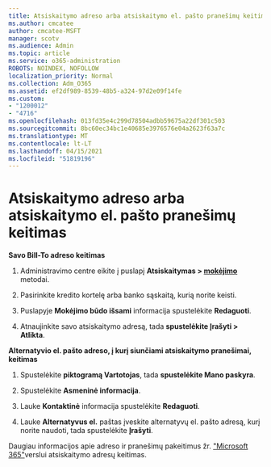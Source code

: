 ```yaml
---
title: Atsiskaitymo adreso arba atsiskaitymo el. pašto pranešimų keitimas
ms.author: cmcatee
author: cmcatee-MSFT
manager: scotv
ms.audience: Admin
ms.topic: article
ms.service: o365-administration
ROBOTS: NOINDEX, NOFOLLOW
localization_priority: Normal
ms.collection: Adm_O365
ms.assetid: ef2df989-8539-48b5-a324-97d2e09f14fe
ms.custom:
- "1200012"
- "4716"
ms.openlocfilehash: 013fd35e4c299d78504adbb59675a22df301c503
ms.sourcegitcommit: 8bc60ec34bc1e40685e3976576e04a2623f63a7c
ms.translationtype: MT
ms.contentlocale: lt-LT
ms.lasthandoff: 04/15/2021
ms.locfileid: "51819196"
---
```

# <a name="change-billing-address-or-billing-email-notifications"></a>Atsiskaitymo adreso arba atsiskaitymo el. pašto pranešimų keitimas

**Savo Bill-To adreso keitimas**

1. Administravimo centre eikite į puslapį **Atsiskaitymas > [mokėjimo](https://go.microsoft.com/fwlink/p/?linkid=2018806)** metodai.

2. Pasirinkite kredito kortelę arba banko sąskaitą, kurią norite keisti.

3. Puslapyje **Mokėjimo būdo išsami** informacija spustelėkite **Redaguoti**.

4. Atnaujinkite savo atsiskaitymo adresą, tada **spustelėkite Įrašyti > Atlikta**.

**Alternatyvio el. pašto adreso, į kurį siunčiami atsiskaitymo pranešimai, keitimas** 

1. Spustelėkite **piktogramą Vartotojas**, tada **spustelėkite Mano paskyra**.

2. Spustelėkite **Asmeninė informacija**.

3. Lauke **Kontaktinė** informacija spustelėkite **Redaguoti**.

4. Lauke **Alternatyvus el.** paštas įveskite alternatyvų el. pašto adresą, kurį norite naudoti, tada spustelėkite **Įrašyti**.

Daugiau informacijos apie adreso ir pranešimų pakeitimus žr. ["Microsoft 365"](https://docs.microsoft.com/microsoft-365/commerce/billing-and-payments/change-your-billing-addresses?view=o365-worldwide)verslui atsiskaitymo adresų keitimas.

